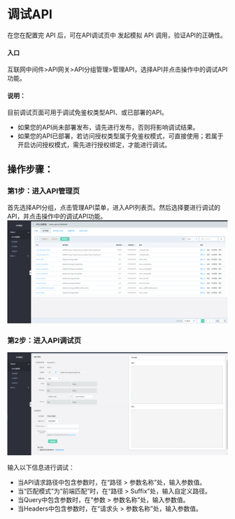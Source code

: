 # 调试API

在您在配置完 API 后，可在API调试页中 发起模拟 API 调用，验证API的正确性。

#### 入口
互联网中间件>API网关>API分组管理>管理API，选择API并点击操作中的调试API功能。

####   说明：
目前调试页面可用于调试免鉴权类型API、或已部署的API。
- 如果您的API尚未部署发布，请先进行发布，否则将影响调试结果。
- 如果您的API已部署，若访问授权类型属于免鉴权模式，可直接使用；若属于开启访问授权模式，需先进行授权绑定，才能进行调试。


##  操作步骤：
###  第1步：进入API管理页

首先选择API分组，点击管理API菜单，进入API列表页。然后选择要进行调试的API，并点击操作中的调试API功能。
 ![API列表](../../../../../image/Internet-Middleware/API-Gateway/apigroup-apilist.png)


###  第2步：进入API调试页
 ![API列表](../../../../../image/Internet-Middleware/API-Gateway/apigroup-apilist-testapi.png)

输入以下信息进行调试：
- 当API请求路径中包含参数时，在“路径 > 参数名称”处，输入参数值。
- 当“匹配模式”为“前端匹配”时，在“路径 > Suffix”处，输入自定义路径。
- 当Query中包含参数时，在“参数 > 参数名称”处，输入参数值。
- 当Headers中包含参数时，在“请求头 > 参数名称”处，输入参数值。


